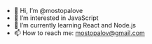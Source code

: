 - 👋 Hi, I’m @mostopalove
- 👀 I’m interested in JavaScript
- 🌱 I’m currently learning React and Node.js
- 📫 How to reach me: mostopalov@gmail.com

<!---
mostopalove/mostopalove is a ✨ special ✨ repository because its `README.md` (this file) appears on your GitHub profile.
You can click the Preview link to take a look at your changes.
--->
